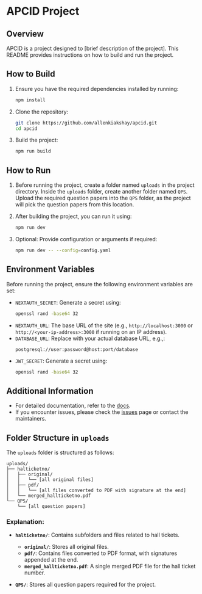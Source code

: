 # APCID Project

## Overview
APCID is a project designed to [brief description of the project]. This README provides instructions on how to build and run the project.

## How to Build
1. Ensure you have the required dependencies installed by running:
    ```bash
    npm install
    ```

2. Clone the repository:
    ```bash
    git clone https://github.com/allenkiakshay/apcid.git
    cd apcid
    ```

3. Build the project:
    ```bash
    npm run build
    ```

## How to Run
1. Before running the project, create a folder named `uploads` in the project directory. Inside the `uploads` folder, create another folder named `QPS`. Upload the required question papers into the `QPS` folder, as the project will pick the question papers from this location.

2. After building the project, you can run it using:
    ```bash
    npm run dev
    ```

3. Optional: Provide configuration or arguments if required:
    ```bash
    npm run dev -- --config=config.yaml
    ```

## Environment Variables
Before running the project, ensure the following environment variables are set:

- `NEXTAUTH_SECRET`: Generate a secret using:
    ```bash
    openssl rand -base64 32
    ```
- `NEXTAUTH_URL`: The base URL of the site (e.g., `http://localhost:3000` or `http://<your-ip-address>:3000` if running on an IP address).
- `DATABASE_URL`: Replace with your actual database URL, e.g.,:
    ```
    postgresql://user:password@host:port/database
    ```
- `JWT_SECRET`: Generate a secret using:
    ```bash
    openssl rand -base64 32
    ```

## Additional Information
- For detailed documentation, refer to the [docs](docs/).
- If you encounter issues, please check the [issues](https://github.com/allenkiakshay/apcid/issues) page or contact the maintainers.


## Folder Structure in `uploads`

The `uploads` folder is structured as follows:

```
uploads/
├── halticketno/
│   ├── original/
│   │   └── [all original files]
│   ├── pdf/
│   │   └── [all files converted to PDF with signature at the end]
│   └── merged_hallticketno.pdf
└── QPS/
    └── [all question papers]
```

### Explanation:
- **`halticketno/`**: Contains subfolders and files related to hall tickets.
  - **`original/`**: Stores all original files.
  - **`pdf/`**: Contains files converted to PDF format, with signatures appended at the end.
  - **`merged_hallticketno.pdf`**: A single merged PDF file for the hall ticket number.

- **`QPS/`**: Stores all question papers required for the project.
